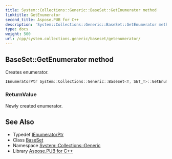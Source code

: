 ```yaml
---
title: System::Collections::Generic::BaseSet::GetEnumerator method
linktitle: GetEnumerator
second_title: Aspose.PUB for C++
description: 'System::Collections::Generic::BaseSet::GetEnumerator method. Creates enumerator in C++.'
type: docs
weight: 500
url: /cpp/system.collections.generic/baseset/getenumerator/
---
```

## BaseSet::GetEnumerator method


Creates enumerator.

```cpp
IEnumeratorPtr System::Collections::Generic::BaseSet<T, SET_T>::GetEnumerator() override
```


### ReturnValue

Newly created enumerator.

## See Also

* Typedef [IEnumeratorPtr](../ienumeratorptr/)
* Class [BaseSet](../)
* Namespace [System::Collections::Generic](../../)
* Library [Aspose.PUB for C++](../../../)
